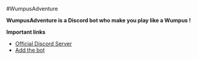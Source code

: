 #WumpusAdventure

**WumpusAdventure is a Discord bot who make you play like a Wumpus !**


**__Important links__**

* [Official Discord Server](#)
* [Add the bot](https://discordapp.com/oauth2/authorize?client_id=591524919112630272&scope=bot&permissions=2146958839)
